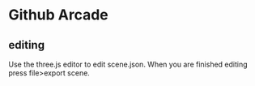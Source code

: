 # Github Arcade

## editing
Use the three.js editor to edit scene.json. When you are finished editing press file>export scene.
